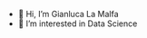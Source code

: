 - 👋 Hi, I’m Gianluca La Malfa 
- 👀 I’m interested in Data Science 


<!---
GianlucaLM-1/GianlucaLM-1 is a ✨ special ✨ repository because its `README.md` (this file) appears on your GitHub profile.
You can click the Preview link to take a look at your changes.
--->
